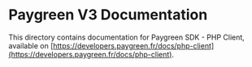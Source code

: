 # Paygreen V3 Documentation

This directory contains documentation for Paygreen SDK - PHP Client, available on [https://developers.paygreen.fr/docs/php-client](https://developers.paygreen.fr/docs/php-client).

